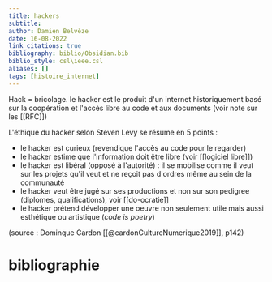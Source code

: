 ```yaml
---
title: hackers
subtitle:
author: Damien Belvèze
date: 16-08-2022
link_citations: true
bibliography: biblio/Obsidian.bib
biblio_style: csl\ieee.csl
aliases: []
tags: [histoire_internet]
---
```



Hack = bricolage. 
le hacker est le produit d'un internet historiquement basé sur la coopération et l'accès libre au code et aux documents (voir note sur les [[RFC]])

L'éthique du hacker selon Steven Levy se résume en 5 points : 

- le hacker est curieux (revendique l'accès au code pour le regarder)
- le hacker estime que l'information doit être libre (voir [[logiciel libre]])
- le hacker est libéral (opposé à l'autorité) : il se mobilise comme il veut sur les projets qu'il veut et ne reçoit pas d'ordres même au sein de la communauté
- le hacker veut être jugé sur ses productions et non sur son pedigree (diplomes, qualifications), voir [[do-ocratie]]
- le hacker prétend développer une oeuvre non seulement utile mais aussi esthétique ou artistique (*code is poetry*)

(source : Dominque Cardon [[@cardonCultureNumerique2019]], p142)




# bibliographie

